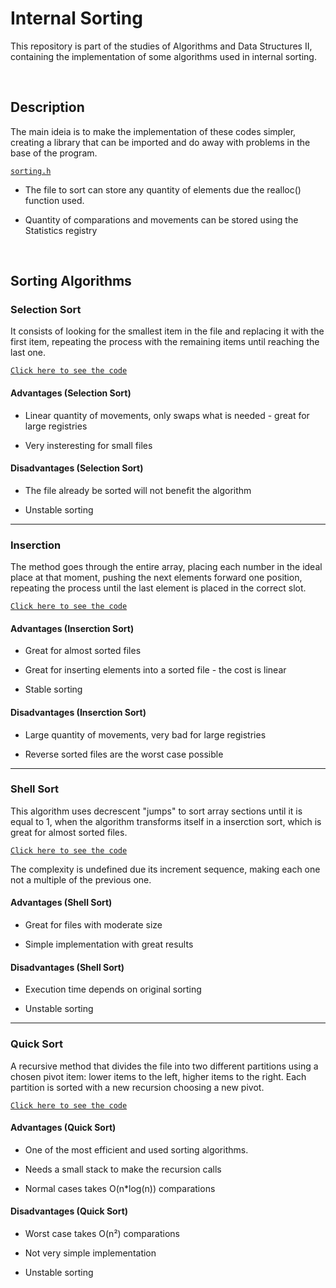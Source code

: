 # Internal Sorting

This repository is part of the studies of Algorithms and Data Structures II, containing the implementation of some algorithms used in internal sorting.

&nbsp;

## Description

The main ideia is to make the implementation of these codes simpler, creating a library that can be imported and do away with problems in the base of the program.

[`sorting.h`](./src/sorting.h)

- The file to sort can store any quantity of elements due the realloc() function used.

- Quantity of comparations and movements can be stored using the Statistics registry

&nbsp;

## Sorting Algorithms

### Selection Sort

It consists of looking for the smallest item in the file and replacing it with the first item, repeating the process with the remaining items until reaching the last one.

[`Click here to see the code`](./src/sort_selection.c)

#### Advantages (Selection Sort)

- Linear quantity of movements, only swaps what is needed - great for large registries

- Very insteresting for small files

#### Disadvantages (Selection Sort)

- The file already be sorted will not benefit the algorithm

- Unstable sorting

---

### Inserction

The method goes through the entire array, placing each number in the ideal place at that moment, pushing the next elements forward one position, repeating the process until the last element is placed in the correct slot.

[`Click here to see the code`](./src/sort_inserction.c)

#### Advantages (Inserction Sort)

- Great for almost sorted files

- Great for inserting elements into a sorted file - the cost is linear

- Stable sorting

#### Disadvantages (Inserction Sort)

- Large quantity of movements, very bad for large registries

- Reverse sorted files are the worst case possible

---

### Shell Sort

This algorithm uses decrescent "jumps" to sort array sections until it is equal to 1, when the algorithm transforms itself in a inserction sort, which is great for almost sorted files.

[`Click here to see the code`](./src/sort_shell.c)

The complexity is undefined due its increment sequence, making each one not a multiple of the previous one.

#### Advantages (Shell Sort)

- Great for files with moderate size

- Simple implementation with great results

#### Disadvantages (Shell Sort)

- Execution time depends on original sorting

- Unstable sorting

---

### Quick Sort

A recursive method that divides the file into two different partitions using a chosen pivot item: lower items to the left, higher items to the right. Each partition is sorted with a new recursion choosing a new pivot.

[`Click here to see the code`](./src/sort_quick.c)

#### Advantages (Quick Sort)

- One of the most efficient and used sorting algorithms.

- Needs a small stack to make the recursion calls

- Normal cases takes O(n\*log(n)) comparations

#### Disadvantages (Quick Sort)

- Worst case takes O(n²) comparations

- Not very simple implementation

- Unstable sorting
